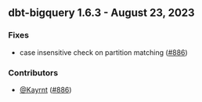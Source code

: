 ## dbt-bigquery 1.6.3 - August 23, 2023

### Fixes

- case insensitive check on partition matching ([#886](https://github.com/dbt-labs/dbt-bigquery/issues/886))

### Contributors
- [@Kayrnt](https://github.com/Kayrnt) ([#886](https://github.com/dbt-labs/dbt-bigquery/issues/886))
